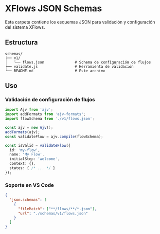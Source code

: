 # XFlows JSON Schemas

Esta carpeta contiene los esquemas JSON para validación y configuración del sistema XFlows.

## Estructura

```
schemas/
├── v1/
│   └── flows.json              # Schema de configuración de flujos
├── validate.js                 # Herramienta de validación
└── README.md                   # Este archivo
```

## Uso

### Validación de configuración de flujos

```typescript
import Ajv from 'ajv';
import addFormats from 'ajv-formats';
import flowSchema from './v1/flows.json';

const ajv = new Ajv();
addFormats(ajv);
const validateFlow = ajv.compile(flowSchema);

const isValid = validateFlow({
  id: 'my-flow',
  name: 'My Flow',
  initialStep: 'welcome',
  context: {},
  states: { /* ... */ }
});
```

### Soporte en VS Code

```json
{
  "json.schemas": [
    {
      "fileMatch": ["**/flows/**/*.json"], 
      "url": "./schemas/v1/flows.json"
    }
  ]
}
```
